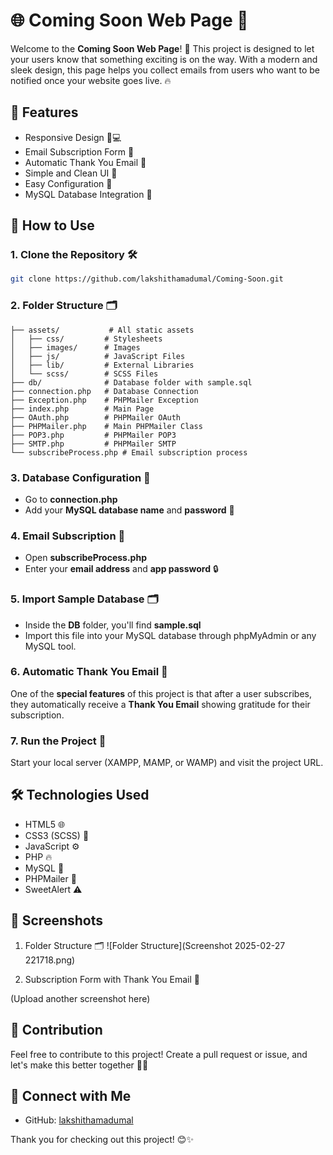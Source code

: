 # 🌐 Coming Soon Web Page 🚀

Welcome to the **Coming Soon Web Page**! 🎉 This project is designed to let your users know that something exciting is on the way. With a modern and sleek design, this page helps you collect emails from users who want to be notified once your website goes live. 🔥

## 📌 Features
- Responsive Design 📱💻
- Email Subscription Form 📧
- Automatic Thank You Email 💌
- Simple and Clean UI 🎨
- Easy Configuration 🔧
- MySQL Database Integration 💾

## 🚀 How to Use

### 1. Clone the Repository 🛠️
```bash
git clone https://github.com/lakshithamadumal/Coming-Soon.git
```

### 2. Folder Structure 🗂️
```
├── assets/           # All static assets
│   ├── css/         # Stylesheets
│   ├── images/      # Images
│   ├── js/          # JavaScript Files
│   ├── lib/         # External Libraries
│   └── scss/        # SCSS Files
├── db/              # Database folder with sample.sql
├── connection.php   # Database Connection
├── Exception.php    # PHPMailer Exception
├── index.php        # Main Page
├── OAuth.php        # PHPMailer OAuth
├── PHPMailer.php    # Main PHPMailer Class
├── POP3.php         # PHPMailer POP3
├── SMTP.php         # PHPMailer SMTP
└── subscribeProcess.php # Email subscription process
```

### 3. Database Configuration 💾
- Go to **connection.php**
- Add your **MySQL database name** and **password** 🔑

### 4. Email Subscription 📧
- Open **subscribeProcess.php**
- Enter your **email address** and **app password** 🔒

### 5. Import Sample Database 🗂️
- Inside the **DB** folder, you'll find **sample.sql**
- Import this file into your MySQL database through phpMyAdmin or any MySQL tool.

### 6. Automatic Thank You Email 💌
One of the **special features** of this project is that after a user subscribes, they automatically receive a **Thank You Email** showing gratitude for their subscription.

### 7. Run the Project 🎯
Start your local server (XAMPP, MAMP, or WAMP) and visit the project URL.

## 🛠️ Technologies Used
- HTML5 🌐
- CSS3 (SCSS) 🎨
- JavaScript ⚙️
- PHP 🔥
- MySQL 💾
- PHPMailer 📧
- SweetAlert ⚠️

## 📸 Screenshots
1. Folder Structure 🗂️
![Folder Structure](Screenshot 2025-02-27 221718.png)

2. Subscription Form with Thank You Email 💌

(Upload another screenshot here)

## 💪 Contribution
Feel free to contribute to this project! Create a pull request or issue, and let's make this better together 🚀✨

## 🔗 Connect with Me
- GitHub: [lakshithamadumal](https://github.com/lakshithamadumal)

Thank you for checking out this project! 😊✨
